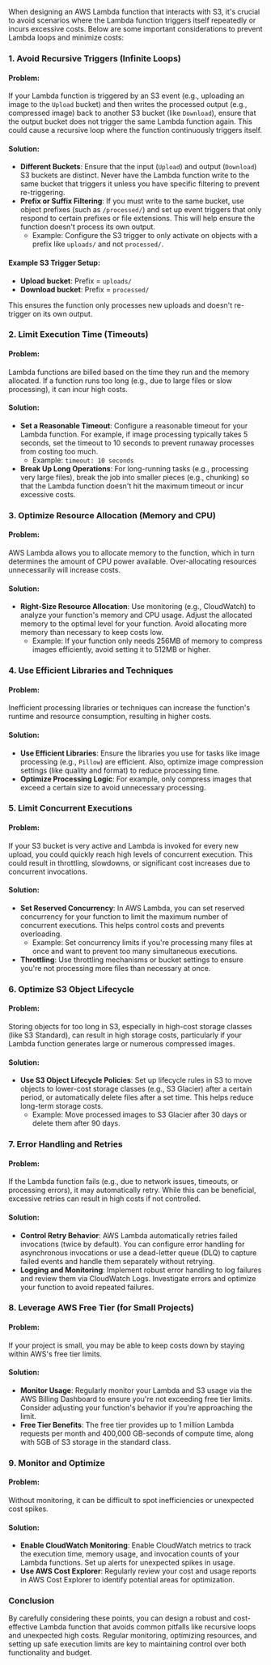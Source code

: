 When designing an AWS Lambda function that interacts with S3, it's crucial to avoid scenarios where the Lambda function triggers itself repeatedly or incurs excessive costs. Below are some important considerations to prevent Lambda loops and minimize costs:

### 1. **Avoid Recursive Triggers (Infinite Loops)**

#### Problem:
If your Lambda function is triggered by an S3 event (e.g., uploading an image to the `Upload` bucket) and then writes the processed output (e.g., compressed image) back to another S3 bucket (like `Download`), ensure that the output bucket does not trigger the same Lambda function again. This could cause a recursive loop where the function continuously triggers itself.

#### Solution:
- **Different Buckets**: Ensure that the input (`Upload`) and output (`Download`) S3 buckets are distinct. Never have the Lambda function write to the same bucket that triggers it unless you have specific filtering to prevent re-triggering.
- **Prefix or Suffix Filtering**: If you must write to the same bucket, use object prefixes (such as `/processed/`) and set up event triggers that only respond to certain prefixes or file extensions. This will help ensure the function doesn't process its own output.
    - Example: Configure the S3 trigger to only activate on objects with a prefix like `uploads/` and not `processed/`.

#### Example S3 Trigger Setup:
- **Upload bucket**: Prefix = `uploads/`
- **Download bucket**: Prefix = `processed/`

This ensures the function only processes new uploads and doesn't re-trigger on its own output.

### 2. **Limit Execution Time (Timeouts)**

#### Problem:
Lambda functions are billed based on the time they run and the memory allocated. If a function runs too long (e.g., due to large files or slow processing), it can incur high costs.

#### Solution:
- **Set a Reasonable Timeout**: Configure a reasonable timeout for your Lambda function. For example, if image processing typically takes 5 seconds, set the timeout to 10 seconds to prevent runaway processes from costing too much.
    - Example: `timeout: 10 seconds`
- **Break Up Long Operations**: For long-running tasks (e.g., processing very large files), break the job into smaller pieces (e.g., chunking) so that the Lambda function doesn't hit the maximum timeout or incur excessive costs.

### 3. **Optimize Resource Allocation (Memory and CPU)**

#### Problem:
AWS Lambda allows you to allocate memory to the function, which in turn determines the amount of CPU power available. Over-allocating resources unnecessarily will increase costs.

#### Solution:
- **Right-Size Resource Allocation**: Use monitoring (e.g., CloudWatch) to analyze your function's memory and CPU usage. Adjust the allocated memory to the optimal level for your function. Avoid allocating more memory than necessary to keep costs low.
    - Example: If your function only needs 256MB of memory to compress images efficiently, avoid setting it to 512MB or higher.

### 4. **Use Efficient Libraries and Techniques**

#### Problem:
Inefficient processing libraries or techniques can increase the function's runtime and resource consumption, resulting in higher costs.

#### Solution:
- **Use Efficient Libraries**: Ensure the libraries you use for tasks like image processing (e.g., `Pillow`) are efficient. Also, optimize image compression settings (like quality and format) to reduce processing time.
- **Optimize Processing Logic**: For example, only compress images that exceed a certain size to avoid unnecessary processing.

### 5. **Limit Concurrent Executions**

#### Problem:
If your S3 bucket is very active and Lambda is invoked for every new upload, you could quickly reach high levels of concurrent execution. This could result in throttling, slowdowns, or significant cost increases due to concurrent invocations.

#### Solution:
- **Set Reserved Concurrency**: In AWS Lambda, you can set reserved concurrency for your function to limit the maximum number of concurrent executions. This helps control costs and prevents overloading.
    - Example: Set concurrency limits if you're processing many files at once and want to prevent too many simultaneous executions.
- **Throttling**: Use throttling mechanisms or bucket settings to ensure you're not processing more files than necessary at once.

### 6. **Optimize S3 Object Lifecycle**

#### Problem:
Storing objects for too long in S3, especially in high-cost storage classes (like S3 Standard), can result in high storage costs, particularly if your Lambda function generates large or numerous compressed images.

#### Solution:
- **Use S3 Object Lifecycle Policies**: Set up lifecycle rules in S3 to move objects to lower-cost storage classes (e.g., S3 Glacier) after a certain period, or automatically delete files after a set time. This helps reduce long-term storage costs.
    - Example: Move processed images to S3 Glacier after 30 days or delete them after 90 days.

### 7. **Error Handling and Retries**

#### Problem:
If the Lambda function fails (e.g., due to network issues, timeouts, or processing errors), it may automatically retry. While this can be beneficial, excessive retries can result in high costs if not controlled.

#### Solution:
- **Control Retry Behavior**: AWS Lambda automatically retries failed invocations (twice by default). You can configure error handling for asynchronous invocations or use a dead-letter queue (DLQ) to capture failed events and handle them separately without retrying.
- **Logging and Monitoring**: Implement robust error handling to log failures and review them via CloudWatch Logs. Investigate errors and optimize your function to avoid repeated failures.

### 8. **Leverage AWS Free Tier (for Small Projects)**

#### Problem:
If your project is small, you may be able to keep costs down by staying within AWS's free tier limits.

#### Solution:
- **Monitor Usage**: Regularly monitor your Lambda and S3 usage via the AWS Billing Dashboard to ensure you're not exceeding free tier limits. Consider adjusting your function's behavior if you're approaching the limit.
- **Free Tier Benefits**: The free tier provides up to 1 million Lambda requests per month and 400,000 GB-seconds of compute time, along with 5GB of S3 storage in the standard class.

### 9. **Monitor and Optimize**

#### Problem:
Without monitoring, it can be difficult to spot inefficiencies or unexpected cost spikes.

#### Solution:
- **Enable CloudWatch Monitoring**: Enable CloudWatch metrics to track the execution time, memory usage, and invocation counts of your Lambda functions. Set up alerts for unexpected spikes in usage.
- **Use AWS Cost Explorer**: Regularly review your cost and usage reports in AWS Cost Explorer to identify potential areas for optimization.

### Conclusion

By carefully considering these points, you can design a robust and cost-effective Lambda function that avoids common pitfalls like recursive loops and unexpected high costs. Regular monitoring, optimizing resources, and setting up safe execution limits are key to maintaining control over both functionality and budget.
